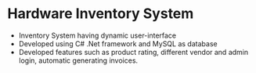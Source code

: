 # Hardware Inventory System 

* Inventory System having dynamic user-interface 
*	Developed using C# .Net framework and MySQL as database
*	Developed features such as product rating, different vendor and admin login, automatic generating invoices. 
